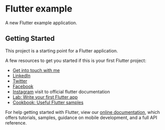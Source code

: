 # Flutter example

A new Flutter example application.

## Getting Started

This project is a starting point for a Flutter application.

A few resources to get you started if this is your first Flutter project:

- [Get into touch with me](https://github.com/KGPARMAR/)
- [LinkedIn](https://www.linkedin.com/in/kgparmar/)
- [Twitter](https://twitter.com/kgparmar76)
- [Facebook](https://www.facebook.com/kgparmar76/)
- [Instagram](https://www.instagram.com/kgparmar76)
visit to official flutter documentation
- [Lab: Write your first Flutter app](https://flutter.dev/docs/get-started/codelab)
- [Cookbook: Useful Flutter samples](https://flutter.dev/docs/cookbook)

For help getting started with Flutter, view our
[online documentation](https://flutter.dev/docs), which offers tutorials,
samples, guidance on mobile development, and a full API reference.

